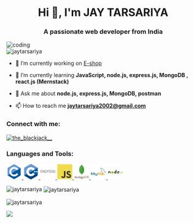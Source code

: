 <h1 align="center">Hi 👋, I'm JAY TARSARIYA</h1>
<h3 align="center">A passionate web developer from India</h3>
<img align="right" alt="coding" width="1000"src="https://camo.githubusercontent.com/48ec00ed4c84e771db4a1db90b56352923a8d644452a32b434d68e97006c9337/68747470733a2f2f63686b736b696c6c732e636f6d2f77702d636f6e74656e742f75706c6f6164732f323032302f30342f504e432d416e696d617465642d42616e6e6572732e676966">

<p align="left"> <img src="https://komarev.com/ghpvc/?username=jaytarsariya&label=Profile%20views&color=0e75b6&style=flat" alt="jaytarsariya" /> </p>

- 🔭 I’m currently working on [E-shop](https://my-e-shop-web.onrender.com)

- 🌱 I’m currently learning **JavaScript, node.js, express.js, MongoDB , react.js (Mernstack)**

- 💬 Ask me about **node.js, express.js, MongoDB, postman**

- 📫 How to reach me **jaytarsariya2002@gmail.com**

<h3 align="left">Connect with me:</h3>
<p align="left">
<a href="https://instagram.com/the_blackjack__" target="blank"><img align="center" src="https://raw.githubusercontent.com/rahuldkjain/github-profile-readme-generator/master/src/images/icons/Social/instagram.svg" alt="the_blackjack__" height="30" width="40" /></a>
</p>

<h3 align="left">Languages and Tools:</h3>
<p align="left"> <a href="https://www.cprogramming.com/" target="_blank" rel="noreferrer"> <img src="https://raw.githubusercontent.com/devicons/devicon/master/icons/c/c-original.svg" alt="c" width="40" height="40"/> </a> <a href="https://www.w3schools.com/cpp/" target="_blank" rel="noreferrer"> <img src="https://raw.githubusercontent.com/devicons/devicon/master/icons/cplusplus/cplusplus-original.svg" alt="cplusplus" width="40" height="40"/> </a> <a href="https://expressjs.com" target="_blank" rel="noreferrer"> <img src="https://raw.githubusercontent.com/devicons/devicon/master/icons/express/express-original-wordmark.svg" alt="express" width="40" height="40"/> </a> <a href="https://developer.mozilla.org/en-US/docs/Web/JavaScript" target="_blank" rel="noreferrer"> <img src="https://raw.githubusercontent.com/devicons/devicon/master/icons/javascript/javascript-original.svg" alt="javascript" width="40" height="40"/> </a> <a href="https://www.mongodb.com/" target="_blank" rel="noreferrer"> <img src="https://raw.githubusercontent.com/devicons/devicon/master/icons/mongodb/mongodb-original-wordmark.svg" alt="mongodb" width="40" height="40"/> </a> <a href="https://www.mysql.com/" target="_blank" rel="noreferrer"> <img src="https://raw.githubusercontent.com/devicons/devicon/master/icons/mysql/mysql-original-wordmark.svg" alt="mysql" width="40" height="40"/> </a> <a href="https://nodejs.org" target="_blank" rel="noreferrer"> <img src="https://raw.githubusercontent.com/devicons/devicon/master/icons/nodejs/nodejs-original-wordmark.svg" alt="nodejs" width="40" height="40"/> </a> </p>

<p><img align="left" src="https://github-readme-stats.vercel.app/api/top-langs?username=jaytarsariya&show_icons=true&locale=en&layout=compact" alt="jaytarsariya" /></p>

<p>&nbsp;<img align="center" src="https://github-readme-stats.vercel.app/api?username=jaytarsariya&show_icons=true&locale=en" alt="jaytarsariya" /></p>

<p><img align="center" src="https://github-readme-streak-stats.herokuapp.com/?user=jaytarsariya&" alt="jaytarsariya" /></p>

<image src="https://raw.githubusercontent.com/Platane/snk/output/github-contribution-grid-snake.svg">
